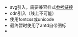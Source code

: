 - svg引入，需要兼容样式[参考链接](https://juejin.cn/post/7189164727485300793)
- cdn引入（线上不可能）
- 使用fontcss或unicode
- 最终暂时使用了antd自带图标
-